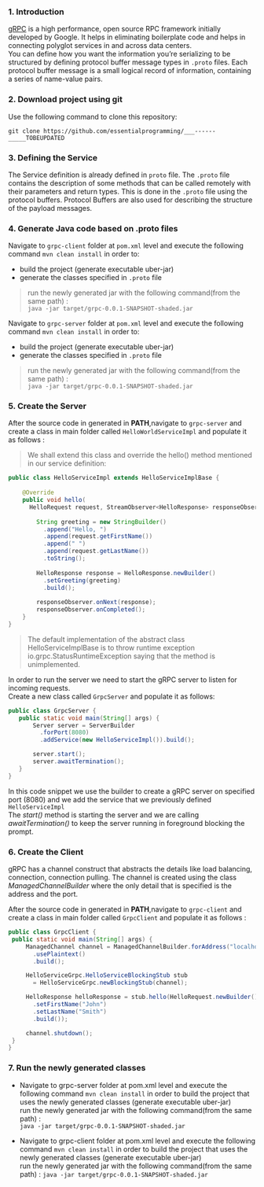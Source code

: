 ### 1. Introduction
[gRPC](https://www.grpc.io/) is a high performance, open source RPC framework initially developed by Google.
It helps in eliminating boilerplate code and helps in connecting polyglot services in and across
data centers.  
You can define how you want the information you’re serializing to be structured by defining protocol
buffer message types in ```.proto``` files. Each protocol buffer message is a small logical record of information, containing a series of name-value pairs.
### 2. Download project using git
Use the following command to clone this repository:

    git clone https://github.com/essentialprogramming/___------_____TOBEUPDATED


### 3. Defining the Service

The Service definition is already defined in ```proto``` file. The ```.proto``` file contains the description of some methods
that can be called remotely with their parameters and return types.  This is done in the ```.proto``` file using the protocol buffers. Protocol Buffers are also used for 
describing the structure of the payload messages.  



### 4. Generate Java code based on .proto files

Navigate to ```grpc-client``` folder at ```pom.xml``` level and execute the following command ```mvn clean install``` in order to:  
* build the project (generate executable uber-jar)
* generate the classes specified in ```.proto``` file

> run the newly generated jar with the following command(from the same path) :  
```java -jar target/grpc-0.0.1-SNAPSHOT-shaded.jar```

Navigate to ```grpc-server``` folder at ```pom.xml``` level and execute the following command ```mvn clean install``` in order to:  
* build the project (generate executable uber-jar)
* generate the classes specified in ```.proto``` file  
> run the newly generated jar with the following command(from the same path) :  
```java -jar target/grpc-0.0.1-SNAPSHOT-shaded.jar```


### 5. Create the Server 

After the source code in generated in __PATH__,navigate to ```grpc-server``` and create a class in main folder called ```HelloWorldServiceImpl``` and populate it as follows : 
> We shall extend this class and override the hello() method mentioned in our service definition:
  

```java
public class HelloServiceImpl extends HelloServiceImplBase {
 
    @Override
    public void hello(
      HelloRequest request, StreamObserver<HelloResponse> responseObserver) {
 
        String greeting = new StringBuilder()
          .append("Hello, ")
          .append(request.getFirstName())
          .append(" ")
          .append(request.getLastName())
          .toString();
 
        HelloResponse response = HelloResponse.newBuilder()
          .setGreeting(greeting)
          .build();
 
        responseObserver.onNext(response);
        responseObserver.onCompleted();
    }
}
```  
> The default implementation of the abstract class HelloServiceImplBase is to throw runtime exception io.grpc.StatusRuntimeException saying that the method is unimplemented.  


 In order to run the server we need to start the gRPC server to listen for incoming requests.  
 Create a new class called  ```GrpcServer``` and populate it as follows:  
 ```java
public class GrpcServer {
    public static void main(String[] args) {
        Server server = ServerBuilder
          .forPort(8080)
          .addService(new HelloServiceImpl()).build();
 
        server.start();
        server.awaitTermination();
    }
}

```
In this code snippet we use the builder to create a gRPC server on specified port (8080) and we add the service that we previously defined ```HelloServiceImpl```  
The *start()* method is starting the server and we are calling *awaitTermination()* to keep the server running in foreground blocking the prompt.  

### 6. Create the Client  
   gRPC has a channel construct that abstracts the details like load balancing, connection, connection pulling.
   The channel is created using the class *ManagedChannelBuilder* where the only detail that is specified is the address and the port.  
   
   After the source code in generated in __PATH__,navigate to ```grpc-client``` and create a class in main folder called ```GrpcClient``` and populate it as follows :  
   ```java
public class GrpcClient {
    public static void main(String[] args) {
        ManagedChannel channel = ManagedChannelBuilder.forAddress("localhost", 8080)
          .usePlaintext()
          .build();
 
        HelloServiceGrpc.HelloServiceBlockingStub stub 
          = HelloServiceGrpc.newBlockingStub(channel);
 
        HelloResponse helloResponse = stub.hello(HelloRequest.newBuilder()
          .setFirstName("John")
          .setLastName("Smith")
          .build());
 
        channel.shutdown();
    }
}
```

### 7. Run the newly generated classes  
*  Navigate to grpc-server folder at pom.xml level and execute the following command ```mvn clean install``` in order to  build the project that uses the newly generated classes (generate executable uber-jar)  
  run the newly generated jar with the following command(from the same path) :  
  ```java -jar target/grpc-0.0.1-SNAPSHOT-shaded.jar ```
  

* Navigate to grpc-client folder at pom.xml level and execute the following command ```mvn clean install``` in order to  build the project that uses the newly generated classes (generate executable uber-jar)  
run the newly generated jar with the following command(from the same path) :
  ```java -jar target/grpc-0.0.1-SNAPSHOT-shaded.jar```






